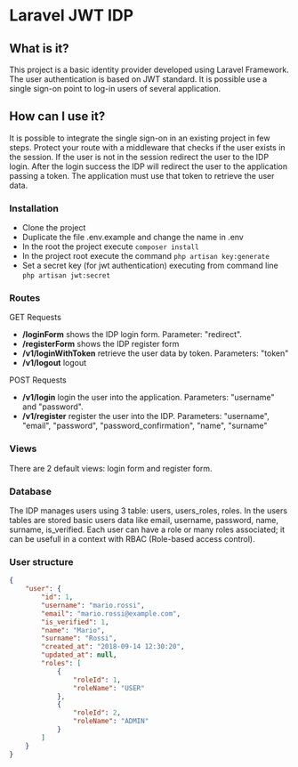 # Laravel JWT IDP
## What is it?
This project is a basic identity provider developed using Laravel Framework. The user 
authentication is based on JWT standard. It is possible use a single sign-on point to log-in
users of several application.

## How can I use it?
It is possible to integrate the single sign-on in an existing project in few steps. Protect your route
with a middleware that checks if the user exists in the session. If the user is not in the session
redirect the user to the IDP login. After the login success the IDP will redirect the user to the
application passing a token. The application must use that token to retrieve the user data.

### Installation
- Clone the project
- Duplicate the file .env.example and change the name in .env
- In the root the project execute ``composer install``
- In the project root execute the command ``php artisan key:generate``
- Set a secret key (for jwt authentication) executing from command line ``php artisan jwt:secret``

### Routes
GET Requests

- **/loginForm** shows the IDP login form. Parameter: "redirect".
- **/registerForm** shows the IDP register form
- **/v1/loginWithToken** retrieve the user data by token. Parameters: "token"
- **/v1/logout** logout

POST Requests
- **/v1/login** login the user into the application. Parameters: "username" and "password".
- **/v1/register** register the user into the IDP. Parameters: "username", "email", "password", "password_confirmation", "name", "surname"

### Views
There are 2 default views: login form and register form.

### Database
The IDP manages users using 3 table: users, users_roles, roles.
In the users tables are stored basic users data like email, username, password,
name, surname, is_verified. Each user can have a role or many roles associated;
it can be usefull in a context with RBAC (Role-based access control).

### User structure

```json
{
    "user": {
        "id": 1,
        "username": "mario.rossi",
        "email": "mario.rossi@example.com",
        "is_verified": 1,
        "name": "Mario",
        "surname": "Rossi",
        "created_at": "2018-09-14 12:30:20",
        "updated_at": null,
        "roles": [
            {
                "roleId": 1,
                "roleName": "USER"
            },
            {
                "roleId": 2,
                "roleName": "ADMIN"
            }
        ]
    }
}
```
